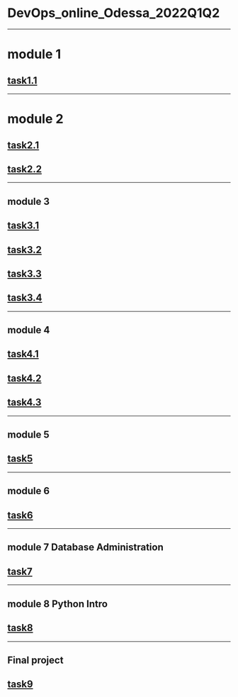 # **DevOps_online_Odessa_2022Q1Q2**
***
#  module 1
## [task1.1](https://github.com/terra144481/DevOps_online_Odessa_2022Q1Q2/tree/main/m1/task1.1)
***
# module 2
## [task2.1](https://github.com/terra144481/DevOps_online_Odessa_2022Q1Q2/tree/main/m2/task2.1)
## [task2.2](https://github.com/terra144481/DevOps_online_Odessa_2022Q1Q2/tree/main/m2/task2.2)
***
## module 3
## [task3.1](https://github.com/terra144481/DevOps_online_Odessa_2022Q1Q2/tree/main/m3/task3.1)
## [task3.2](https://github.com/terra144481/DevOps_online_Odessa_2022Q1Q2/tree/main/m3/task3.2)
## [task3.3](https://github.com/terra144481/DevOps_online_Odessa_2022Q1Q2/tree/main/m3/task3.3)
## [task3.4](https://github.com/terra144481/DevOps_online_Odessa_2022Q1Q2/tree/main/m3/task3.4)
***
## module 4
## [task4.1](https://github.com/terra144481/DevOps_online_Odessa_2022Q1Q2/tree/main/m4/task4.1)
## [task4.2](https://github.com/terra144481/DevOps_online_Odessa_2022Q1Q2/tree/main/m4/task4.2)
## [task4.3](https://github.com/terra144481/DevOps_online_Odessa_2022Q1Q2/tree/main/m4/task4.3)
***
## module 5
## [task5](https://github.com/terra144481/DevOps_online_Odessa_2022Q1Q2/tree/main/m5/task5)
***
## module 6
## [task6](https://github.com/terra144481/DevOps_online_Odessa_2022Q1Q2/tree/main/m6/task6)
***
## module 7 Database Administration
## [task7](https://github.com/terra144481/DevOps_online_Odessa_2022Q1Q2/tree/main/m7/task7.1)
***
## module 8 Python Intro
## [task8](https://github.com/terra144481/DevOps_online_Odessa_2022Q1Q2/tree/main/m8/task8.1)
***
## Final project
## [task9](https://github.com/terra144481/app_nodejs.git)
